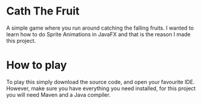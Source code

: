 # Cath The Fruit
A simple game where you run around catching the falling fruits.
I wanted to learn how to do Sprite Animations in JavaFX and that is the reason I made this project.

# How to play
To play this simply download the source code, and open your favourite IDE. However, make sure you have everything you need installed,
for this project you will need Maven and a Java compiler.